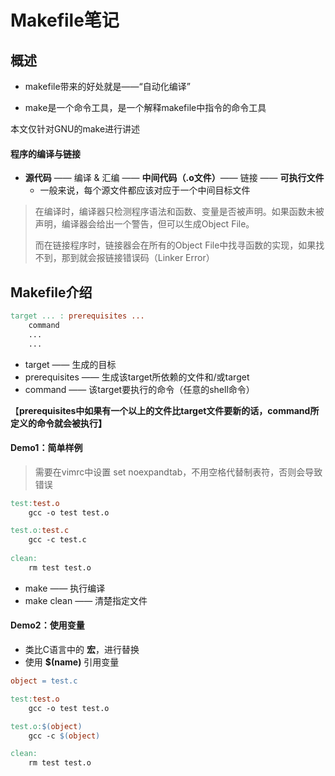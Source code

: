 # Makefile笔记

## 概述

- makefile带来的好处就是——“自动化编译”

- make是一个命令工具，是一个解释makefile中指令的命令工具

本文仅针对GNU的make进行讲述

#### 程序的编译与链接

- **源代码** —— 编译 & 汇编 —— **中间代码（.o文件）**—— 链接 —— **可执行文件**
  - 一般来说，每个源文件都应该对应于一个中间目标文件

> 在编译时，编译器只检测程序语法和函数、变量是否被声明。如果函数未被声明，编译器会给出一个警告，但可以生成Object File。
>
> 而在链接程序时，链接器会在所有的Object File中找寻函数的实现，如果找不到，那到就会报链接错误码（Linker Error）



## Makefile介绍

```makefile
target ... : prerequisites ...
    command
    ...
    ...
```

- target —— 生成的目标
- prerequisites —— 生成该target所依赖的文件和/或target
- command —— 该target要执行的命令（任意的shell命令）

【**prerequisites中如果有一个以上的文件比target文件要新的话，command所定义的命令就会被执行】**



#### Demo1：简单样例

> 需要在vimrc中设置 set noexpandtab，不用空格代替制表符，否则会导致错误

```makefile
test:test.o
	gcc -o test test.o

test.o:test.c
	gcc -c test.c
	
clean:
	rm test test.o
```

- make —— 执行编译
- make clean —— 清楚指定文件



#### Demo2：使用变量

- 类比C语言中的 **宏**，进行替换
- 使用 **$(name)** 引用变量

```makefile
object = test.c

test:test.o
	gcc -o test test.o

test.o:$(object)
	gcc -c $(object)

clean:
	rm test test.o
```

